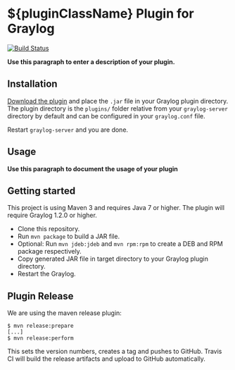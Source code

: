 # ${pluginClassName} Plugin for Graylog

[![Build Status](https://travis-ci.org/${githubRepo}.svg?branch=master)](https://travis-ci.org/${githubRepo})

__Use this paragraph to enter a description of your plugin.__

Installation
------------

[Download the plugin](https://github.com/${githubRepo}/releases)
and place the `.jar` file in your Graylog plugin directory. The plugin directory
is the `plugins/` folder relative from your `graylog-server` directory by default
and can be configured in your `graylog.conf` file.

Restart `graylog-server` and you are done.

Usage
-----

__Use this paragraph to document the usage of your plugin__


Getting started
---------------

This project is using Maven 3 and requires Java 7 or higher. The plugin will require Graylog 1.2.0 or higher.

* Clone this repository.
* Run `mvn package` to build a JAR file.
* Optional: Run `mvn jdeb:jdeb` and `mvn rpm:rpm` to create a DEB and RPM package respectively.
* Copy generated JAR file in target directory to your Graylog plugin directory.
* Restart the Graylog.

Plugin Release
--------------

We are using the maven release plugin:

```
$ mvn release:prepare
[...]
$ mvn release:perform
```

This sets the version numbers, creates a tag and pushes to GitHub. Travis CI will build the release artifacts and upload to GitHub automatically.
